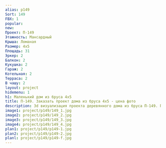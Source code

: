 ```yaml
---
alias: p149
Sort: 149
FBX: 1
popular: 
new: 
Проект: П-149
Этажность: Мансардный
Крыша: Ломаная
Размер: 4х5
Площадь: 31
Эркер: 2
Балкон: 2
Кукушка: 2
Гараж: 2
Котельная: 2
Терраса: 2
В чашу: 2
layout: project
hidemenu: 1
h1: Маленький дом из бруса 4х5
title: П-149. Заказать проект дома из бруса 4х5 - цена фото
description: 3d визуализация проекта деревянного дома из бруса П-149. Площадь 31 м2, размер 4х5. Вы можете внести любые изменения в проект.
image1: project/p149/149_1.jpg
image2: project/p149/149_2.jpg
image3: project/p149/149_3.jpg
image4: project/p149/149_4.jpg
plan1: project/p149/p149-1.jpg
plan2: project/p149/p149-2.jpg
planl: project/p149/p149-f.jpg
---
```

